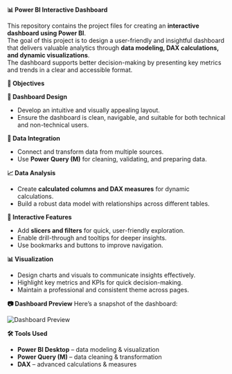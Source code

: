 **📊 Power BI Interactive Dashboard**

This repository contains the project files for creating an **interactive dashboard using Power BI**.  
The goal of this project is to design a user-friendly and insightful dashboard that delivers valuable analytics through **data modeling, DAX calculations, and dynamic visualizations**.  
The dashboard supports better decision-making by presenting key metrics and trends in a clear and accessible format.

 **🎯 Objectives**

**📌 Dashboard Design**
- Develop an intuitive and visually appealing layout.  
- Ensure the dashboard is clean, navigable, and suitable for both technical and non-technical users.  

 **🔄 Data Integration**
- Connect and transform data from multiple sources.  
- Use **Power Query (M)** for cleaning, validating, and preparing data.  

 **📈 Data Analysis**
- Create **calculated columns and DAX measures** for dynamic calculations.  
- Build a robust data model with relationships across different tables.  

 **🧩 Interactive Features**
- Add **slicers and filters** for quick, user-friendly exploration.  
- Enable drill-through and tooltips for deeper insights.  
- Use bookmarks and buttons to improve navigation.  

 **📊 Visualization**
- Design charts and visuals to communicate insights effectively.  
- Highlight key metrics and KPIs for quick decision-making.  
- Maintain a professional and consistent theme across pages.  


 **📷 Dashboard Preview**
Here’s a snapshot of the dashboard:

![Dashboard Preview](./images/dashboard.png)


 **🛠️ Tools Used**
- **Power BI Desktop** – data modeling & visualization  
- **Power Query (M)** – data cleaning & transformation  
- **DAX** – advanced calculations & measures  
